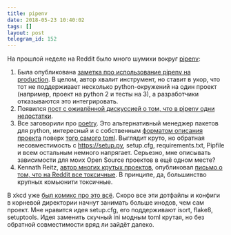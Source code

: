 ```yaml
---
title: pipenv
date: 2018-05-23 10:40:02
tags: []
layout: post
telegram_id: 152
---
```


На прошлой неделе на Reddit было много шумихи вокруг [pipenv](https://github.com/pypa/pipenv):

1. Была опубликована [заметка про использование pipenv на production](https://medium.com/@DJetelina/pipenv-review-after-using-in-production-a05e7176f3f0). В целом, автор хвалит инструмент, но ставит в укор, что тот не поддерживает несколько python-окружений на один проект (например, проект на python 2 и тесты на 3), а разработчики отказываются это интегрировать.
2. Появился [пост с оживлённой дискуссией о том, что в pipenv одни недостатки](https://redd.it/8jd6aq).
3. Все заговорили про [poetry](https://github.com/sdispater/poetry). Это альтернативный менеджер пакетов для python, интересный и с собственным [форматом описания проекта](https://github.com/sdispater/poetry/blob/master/pyproject.toml) поверх [того самого toml](https://t.me/itgram_channel/113). Выглядит круто, но обратная несовместимость с <https://setup.py>, setup.cfg, requirements.txt, Pipfile и всем остальным немного напрягает. Серьезно, мне описывать зависимости для моих Open Source проектов в ещё одном месте?
4. Kennath Reitz, [автор многих крутых проектов](https://t.me/itgram_channel/74), опубликовал [письмо о том, что на Reddit все токсичные](http://journal.kennethreitz.org/entry/r-python). В принципе, да, большинство крупных комьюнити токсичные.

В xkcd уже [был комикс про это всё](https://xkcd.ru/927/). Скоро все эти дотфайлы и конфиги в корневой директории начнут занимать больше инодов, чем сам проект. Мне нравится идея setup.cfg, его поддерживают isort, flake8, setuptools. Идея заменить скучный ini модным toml крутая, но без обратной совместимости вряд ли зайдёт далеко.
